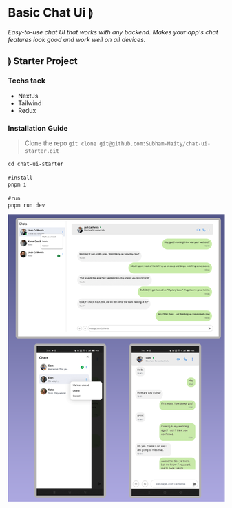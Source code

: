 # Basic Chat Ui ⟭

*Easy-to-use chat UI that works with any backend. Makes your app's chat features look good and work well on all devices.*

## ⟭ Starter Project 

### Techs tack
- NextJs
- Tailwind
- Redux
### Installation Guide
> Clone the repo `git clone git@github.com:Subham-Maity/chat-ui-starter.git`
```shell
cd chat-ui-starter

#install
pnpm i 

#run 
pnpm run dev
```
![pc](./all.png)

